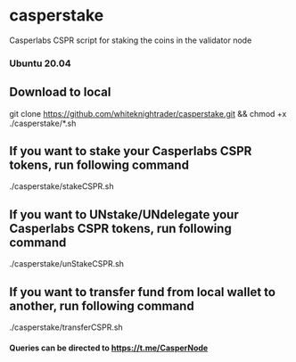 # casperstake
Casperlabs CSPR script for staking the coins in the validator node

### Ubuntu 20.04

## Download to local
git clone https://github.com/whiteknightrader/casperstake.git && chmod +x ./casperstake/*.sh 


## If you want to stake your Casperlabs CSPR tokens, run following command
./casperstake/stakeCSPR.sh

## If you want to UNstake/UNdelegate your Casperlabs CSPR tokens, run following command
./casperstake/unStakeCSPR.sh 

## If you want to transfer fund from local wallet to another, run following command
./casperstake/transferCSPR.sh

#### Queries can be directed to https://t.me/CasperNode


